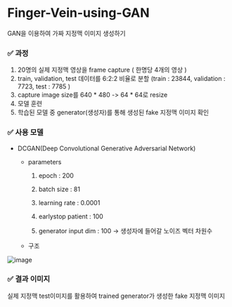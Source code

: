 # Finger-Vein-using-GAN
GAN을 이용하여 가짜 지정맥 이미지 생성하기

### ✅ 과정 ###

1. 20명의 실제 지정맥 영상을 frame capture ( 한명당 4개의 영상 )
2. train, validation, test 데이터를 6:2:2 비율로 분할 (train : 23844, validation : 7723, test : 7785 )
3. capture image size를 640 * 480 -> 64 * 64로 resize
4. 모델 훈련
5. 학습된 모델 중 generator(생성자)를 통해 생성된 fake 지정맥 이미지 확인

### ✅ 사용 모델 ###

-  DCGAN(Deep Convolutional Generative Adversarial Network)

    - parameters

       1. epoch : 200 

       2. batch size : 81

       3. learning rate : 0.0001

       4. earlystop patient : 100

       5. generator input dim : 100  ->  생성자에 들어갈 노이즈 벡터 차원수

    - 구조

![image](https://user-images.githubusercontent.com/66320010/136953860-54f6c87b-7597-4a38-9716-c4a457295c3c.png)

### ✅ 결과 이미지 ###

실제 지정맥 test이미지를 활용하여 trained generator가 생성한 fake 지정맥 이미지


